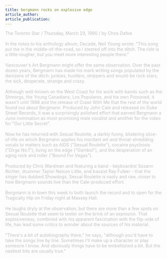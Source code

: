 ```yaml
---
title: bergmann rocks on explosive edge
article_author: 
article_publication: 
---
```

<span><span class="Apple-style-span"><span style="color: #c0c0c0" class="Apple-style-span">The Toronto Star / Thursday, March 29, 1990 / by Chris Dafoe</span></span><span style="color: #c0c0c0" class="Apple-style-span"><br /><br />In the notes to his anthology album, Decade, Neil Young wrote: &quot;This song </span><span class="Apple-style-span"><span style="color: #c0c0c0" class="Apple-style-span">put me in the middle-of-the-road, so I steered off into the ditch. The ride is a </span></span><span class="Apple-style-span"><span style="color: #c0c0c0" class="Apple-style-span">little rougher, but you meet more interesting people there.&quot;</span></span><span style="color: #c0c0c0" class="Apple-style-span"><br /><br />V</span></span><span><span class="Apple-style-span"><span style="color: #c0c0c0" class="Apple-style-span">ancouver's Art Bergmann might offer the same observation. Over the past dozen years, Bergmann has made his mark writing songs populated by the</span></span></span><span><span style="color: #c0c0c0" class="Apple-style-span"> denizens of the ditch: junkies, hustlers, strippers and would-be rock stars, the sick, desperate, strange and crazy.<br /><br />Although well-known on the West Coast for his work with bands such as the Shmorgs, the Young Canadians, Los Popularos, and his own Poisoned, it wasn't until 1988 and the release of Crawl With Me that the rest of the world found out about Bergmann. Produced by John Cale and released on Duke Street Records, it was a surprisingly polished effort that earned Bergmann a Juno nomination as most-promising male vocalist and another for the video for &quot;Our Little Secret&quot;.<br /><br />Now he has returned with Sexual Roulette, a darkly funny, blistering slice-of-life on which Bergmann applies his mordant wit and throat-shredding vocals to matters such as AIDS (&quot;Sexual Roulette&quot;), cocaine psychosis (&quot;Dirge No.1&quot;), living on the edge (&quot;Gambol&quot;), and the desperation of an aging rock and roller (&quot;Bound For Vegas&quot;).<br /><br />Produced by Chris Wardman and featuring a band - keyboardist Susann Richter, drummer Taylor Nelson Little, and bassist Ray Fulber - that the singer has dubbed Showdogs, Sexual Roulette is nasty and raw, closer to how Bergmann sounds live than the Cale-produced effort.<br /><br />Bergmann is in town this week to both launch the record and to open for the Tragically Hip on Friday night at Massey Hall.<br /><br />He laughs dryly at the observation, but there are more than a few spots on Sexual Roulette that seem to teeter on the brink of an explosion. That explosiveness, combined with his apparent fascination with the flip-side of life, has lead some critics to wonder about the sources of his material.<br /><br />&quot;There's a bit of autobiography there,&quot; he says, &quot;although you'd have to take the songs line by line. Sometimes I'll make up a character or play someone I know. And obviously things have to be embellished a bit. But the nastiest bits are usually true.&quot;</span></span><span style="color: #c0c0c0"></span>
